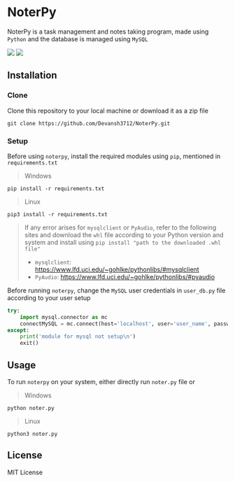 # NoterPy

NoterPy is a task management and notes taking program, made using `Python` and the database is managed using `MySQL`

<img src="https://img.shields.io/badge/python%20-%2314354C.svg?&style=for-the-badge&logo=python&logoColor=white"/> <img src="https://camo.githubusercontent.com/4524c09f8c821218b3c602e3e5a222ce00c290c2f87e264b40f398a6b486bd91/68747470733a2f2f696d672e736869656c64732e696f2f62616467652f6d7973716c2d2532333030303030662e7376673f267374796c653d666f722d7468652d6261646765266c6f676f3d6d7973716c266c6f676f436f6c6f723d7768697465"/>

## Installation

### Clone

Clone this repository to your local machine or download it as a zip file 

```console
git clone https://github.com/Devansh3712/NoterPy.git
```

### Setup

Before using `noterpy`, install the required modules using `pip`, mentioned in `requirements.txt`

> Windows
```console
pip install -r requirements.txt
```

> Linux
```console
pip3 install -r requirements.txt
```

> If any error arises for `mysqlclient` or `PyAudio`, refer to the following sites and download the `whl` file according to your Python version and system and install using `pip install "path to the downloaded .whl file"`
> - `mysqlclient`: https://www.lfd.uci.edu/~gohlke/pythonlibs/#mysqlclient
> - `PyAudio`: https://www.lfd.uci.edu/~gohlke/pythonlibs/#pyaudio


Before running `noterpy`, change the `MySQL` user credentials in `user_db.py` file according to your user setup

```python
try:
	import mysql.connector as mc
	connectMySQL = mc.connect(host='localhost', user='user_name', password='user_password') #add specific credentials
except:
	print('module for mysql not setup\n')
	exit()
```

## Usage

To run `noterpy` on your system, either directly run `noter.py` file or

> Windows
```console
python noter.py
```

> Linux
```console
python3 noter.py
```

## License

MIT License
